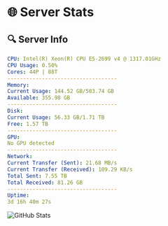 # 🌐 Server Stats
## 🔍 Server Info
```yaml
CPU: Intel(R) Xeon(R) CPU E5-2699 v4 @ 1317.01GHz
CPU Usage: 0.50%
Cores: 44P | 88T
-----------------------------------
Memory:
Current Usage: 144.52 GB/503.74 GB
Available: 355.98 GB
-----------------------------------
Disk:
Current Usage: 56.33 GB/1.71 TB
Free: 1.57 TB
-----------------------------------
GPU:
No GPU detected
-----------------------------------
Network:
Current Transfer (Sent): 21.68 MB/s
Current Transfer (Received): 109.29 KB/s
Total Sent: 7.55 TB
Total Received: 81.26 GB
-----------------------------------
Uptime:
3d 16h 40m 27s
```
![GitHub Stats](https://img.shields.io/badge/Updated-2025-03-11_14:03:16-blue)